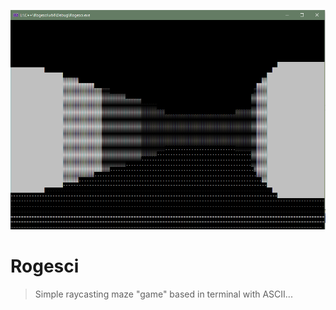 ![Demo terminal raycast](./media/term_raycast.PNG)


# Rogesci

> Simple raycasting maze "game" based in terminal with ASCII...
